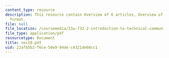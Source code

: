 ```yaml
---
content_type: resource
description: This resource contain Overview of 6 articles, Overview of APA Citation
  format.
file: null
file_location: /coursemedia/21w-732-2-introduction-to-technical-communication-ethics-in-science-and-technology-fall-2006/22afb5b2f6ce50e994dec4321de66cc1_ses10.pdf
file_type: application/pdf
resourcetype: Document
title: ses10.pdf
uid: 22afb5b2-f6ce-50e9-94de-c4321de66cc1
---
```

